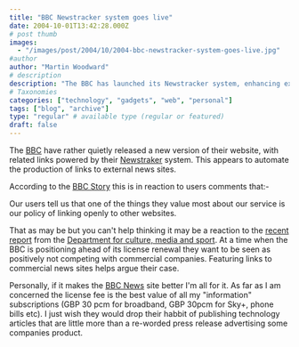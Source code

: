 ```yaml
---
title: "BBC Newstracker system goes live"
date: 2004-10-01T13:42:28.000Z
# post thumb
images:
  - "/images/post/2004/10/2004-bbc-newstracker-system-goes-live.jpg"
#author
author: "Martin Woodward"
# description
description: "The BBC has launched its Newstracker system, enhancing external news links on their site to improve user experience and transparency."
# Taxonomies
categories: ["technology", "gadgets", "web", "personal"]
tags: ["blog", "archive"]
type: "regular" # available type (regular or featured)
draft: false
---
```


The [BBC](http://news.bbc.co.uk) have rather quietly released a new version of their website, with related links powered by their [Newstraker](http://news.bbc.co.uk/1/hi/help/3676692.stm) system. This appears to automate the production of links to external news sites.

According to the [BBC Story](http://news.bbc.co.uk/1/hi/help/3676692.stm) this is in reaction to users comments that:-

Our users tell us that one of the things they value most about our service is our policy of linking openly to other websites.

That as may be but you can't help thinking it may be a reaction to the [recent report](http://www.culture.gov.uk/global/publications/archive_2004/BBC_Online_Review.htm) from the [Department for culture, media and sport](http://www.culture.gov.uk/). At a time when the BBC is positioning ahead of its license renewal they want to be seen as positively not competing with commercial companies. Featuring links to commercial news sites helps argue their case.

Personally, if it makes the [BBC News](http://news.bbc.co.uk) site better I'm all for it. As far as I am concerned the license fee is the best value of all my "information" subscriptions (GBP 30 pcm for broadband, GBP 30pcm for Sky+, phone bills etc). I just wish they would drop their habbit of publishing technology articles that are little more than a re-worded press release advertising some companies product.

